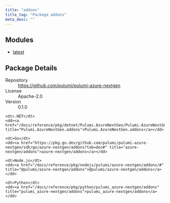 ```yaml
---
title: "addons"
title_tag: "Package addons"
meta_desc: ""
---
```


<!-- WARNING: this file was generated by Pulumi Docs Generator. -->
<!-- Do not edit by hand unless you're certain you know what you are doing! -->



<h2 id="modules">Modules</h2>
<ul class="api">
    <li><a href="latest/" title="latest"><span class="symbol module"></span>latest</a></li>
</ul>

<h2 id="package-details">Package Details</h2>
<dl class="package-details">
	<dt>Repository</dt>
	<dd><a href="https://github.com/pulumi/pulumi-azure-nextgen">https://github.com/pulumi/pulumi-azure-nextgen</a></dd>
	<dt>License</dt>
	<dd>Apache-2.0</dd>
	<dt>Version</dt>
	<dd>0.1.0</dd>
</dl>



<dl class="tabular">

    <dt>.NET</dt>
    <dd><a href="/docs/reference/pkg/dotnet/Pulumi.AzureNextGen/Pulumi.AzureNextGen.addons.html" title="Pulumi.AzureNextGen.addons">Pulumi.AzureNextGen.addons</a></dd>

    <dt>Go</dt>
    <dd><a href="https://pkg.go.dev/github.com/pulumi/pulumi-azure-nextgen/sdk/go/azure-nextgen/addons?tab=doc#" title="azure-nextgen/addons">azure-nextgen/addons</a></dd>

    <dt>Node.js</dt>
    <dd><a href="/docs/reference/pkg/nodejs/pulumi/azure-nextgen/addons/#" title="@pulumi/azure-nextgen/addons">@pulumi/azure-nextgen/addons</a></dd>

    <dt>Python</dt>
    <dd><a href="/docs/reference/pkg/python/pulumi_azure-nextgen/addons" title="pulumi_azure-nextgen/addons">pulumi_azure-nextgen/addons</a></dd>

</dl>

